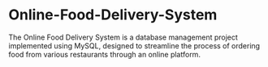 # Online-Food-Delivery-System
The Online Food Delivery System is a database management project implemented using MySQL, designed to streamline the process of ordering food from various restaurants through an online platform.
